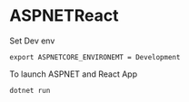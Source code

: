 # ASPNETReact

Set Dev env
```
export ASPNETCORE_ENVIRONEMT = Development
```

To launch ASPNET and React App
```
dotnet run
```
